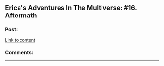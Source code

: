 ## Erica's Adventures In The Multiverse: #16. Aftermath

### Post:

[Link to content](http://www.glennthomasdavis.com/books/aftermath/)

### Comments:

---

